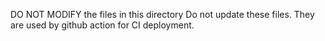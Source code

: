 DO NOT MODIFY the files in this directory
Do not update these files.
They are used by github action for CI deployment.
